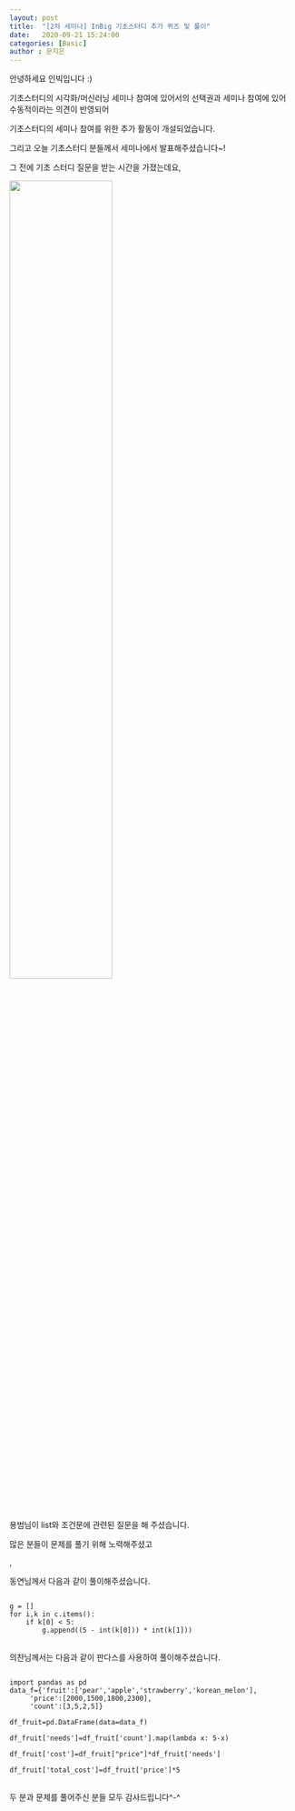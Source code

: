 ```yaml
---
layout: post
title:  "[2차 세미나] InBig 기초스터디 추가 퀴즈 및 풀이"
date:   2020-09-21 15:24:00
categories: [Basic]
author : 문지은
---
```


<p>안녕하세요 인빅입니다 :) </p>

<p>기초스터디의 시각화/머신러닝 세미나 참여에 있어서의 선택권과 세미나 참여에 있어 수동적이라는 의견이 반영되어 </p>

<p>기초스터디의 세미나 참여를 위한 추가 활동이 개설되었습니다. </p>

<p>그리고 오늘 기초스터디 분들께서 세미나에서 발표해주셨습니다~! </p>


<p>그 전에 기초 스터디 질문을 받는 시간을 가졌는데요,</p>

<img src="{{ site.baseurl }}/images/basic/question.png" width="60%" height="60%">

<p>용범님이 list와 조건문에 관련된 질문을 해 주셨습니다.</p>

<p>많은 분들이 문제를 풀기 위해 노력해주셨고</p>, 
<p>동연님께서 다음과 같이 풀이해주셨습니다.</p>

<pre>
<code>
g = []
for i,k in c.items():
    if k[0] < 5:
        g.append((5 - int(k[0])) * int(k[1]))
</code>
</pre>

<p>의찬님께서는 다음과 같이 판다스를 사용하여 풀이해주셨습니다.</p>


<pre>
<code>
import pandas as pd
data_f={'fruit':['pear','apple','strawberry','korean_melon'],
     'price':[2000,1500,1800,2300],
     'count':[3,5,2,5]}

df_fruit=pd.DataFrame(data=data_f)

df_fruit['needs']=df_fruit['count'].map(lambda x: 5-x)

df_fruit['cost']=df_fruit["price"]*df_fruit['needs']

df_fruit['total_cost']=df_fruit['price']*5
</code>
</pre>

<p>두 분과 문제를 풀어주신 분들 모두 감사드립니다^-^</p>

